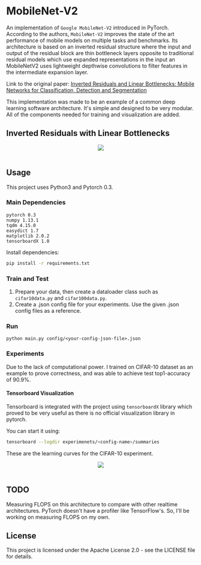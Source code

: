 # MobileNet-V2
An implementation of `Google MobileNet-V2` introduced in PyTorch. According to the authors, `MobileNet-V2` improves the state of the art performance of mobile models on multiple tasks and benchmarks. Its architecture is based on an inverted residual structure where the input and output of the residual block are thin bottleneck layers opposite to traditional residual models which use expanded representations in the input an MobileNetV2 uses lightweight depthwise convolutions to filter features in the intermediate expansion layer.

Link to the original paper: [Inverted Residuals and Linear Bottlenecks: Mobile Networks for Classification, Detection and Segmentation](https://arxiv.org/abs/1801.04381)

This implementation was made to be an example of a common deep learning software architecture. It's simple and designed to be very modular. All of the components needed for training and visualization are added.

## Inverted Residuals with Linear Bottlenecks
<div align="center">
<img src="https://github.com/MG2033/MobileNet-V2/blob/master/figures/irc.png"><br><br>
</div>

## Usage
This project uses Python3 and Pytorch 0.3.

### Main Dependencies
 ```
 pytorch 0.3
 numpy 1.13.1
 tqdm 4.15.0
 easydict 1.7
 matplotlib 2.0.2
 tensorboardX 1.0
 ```

Install dependencies:
```bash
pip install -r requirements.txt
```

### Train and Test
1. Prepare your data, then create a dataloader class such as `cifar10data.py` and `cifar100data.py`.
2. Create a .json config file for your experiments. Use the given .json config files as a reference.

### Run
```
python main.py config/<your-config-json-file>.json
```

### Experiments
Due to the lack of computational power. I trained on CIFAR-10 dataset as an example to prove correctness, and was able to achieve test top1-accuracy of 90.9%.


#### Tensorboard Visualization
Tensorboard is integrated with the project using `tensorboardX` library which proved to be very useful as there is no official visualization library in pytorch.

You can start it using:
```bash
tensorboard --logdir experimenets/<config-name>/summaries
```

These are the learning curves for the CIFAR-10 experiment.

<div align="center">
<img src="https://github.com/MG2033/MobileNet-V2/blob/master/figures/tb.png"><br><br>
</div>

## TODO
Measuring FLOPS on this architecture to compare with other realtime architectures. PyTorch doesn't have a profiler like TensorFlow's. So, I'll be working on measuring FLOPS on my own.

## License
This project is licensed under the Apache License 2.0 - see the LICENSE file for details.

